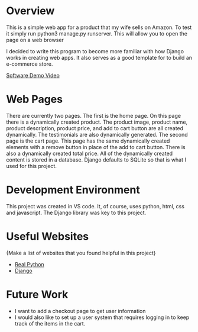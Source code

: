 # Overview

This is a simple web app for a product that my wife sells on Amazon. To test it simply run python3 manage.py runserver. This will allow you to open the page on a web browser

I decided to write this program to become more familiar with how Django works in creating web apps. It also serves as a good template for to build an e-commerce store. 

[Software Demo Video](http://youtube.link.goes.here)

# Web Pages

There are currently two pages. The first is the home page. On this page there is a dynamically created product. The product image, product name, product description, product price, and add to cart button are all created dynamically. The testimonials are also dynamically generated. The second page is the cart page. This page has the same dynamically created elements with a remove button in place of the add to cart button. There is also a dynamically created total price. All of the dynamically created content is stored in a database. Django defaults to SQLite so that is what I used for this project. 

# Development Environment

This project was created in VS code. It, of course, uses python, html, css and javascript. The Django library was key to this project. 

# Useful Websites

{Make a list of websites that you found helpful in this project}
* [Real Python](https://realpython.com/get-started-with-django-1/)
* [Django](https://docs.djangoproject.com/en/5.1/intro/tutorial01/)

# Future Work

* I want to add a checkout page to get user information
* I would also like to set up a user system that requires logging in to keep track of the items in the cart. 
